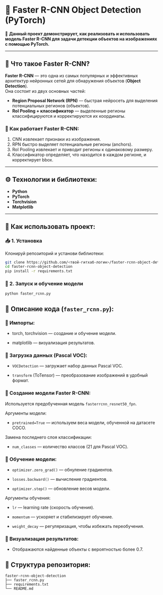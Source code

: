 # 🚀 Faster R-CNN Object Detection (PyTorch)

📌 **Данный проект демонстрирует, как реализовать и использовать модель Faster R-CNN для задачи детекции объектов на изображениях с помощью PyTorch.**

---

## 📌 **Что такое Faster R-CNN?**

**Faster R-CNN** — это одна из самых популярных и эффективных архитектур нейронных сетей для обнаружения объектов (**Object Detection**).  
Она состоит из двух основных частей:

- **Region Proposal Network (RPN)** — быстрая нейросеть для выделения потенциальных регионов (объектов).
- **RoI Pooling + классификатор** — выделенные регионы классифицируются и корректируются их координаты.

### 📝 **Как работает Faster R-CNN:**

1. CNN извлекает признаки из изображения.
2. RPN быстро выделяет потенциальные регионы (anchors).
3. RoI Pooling извлекает и приводит регионы к одинаковому размеру.
4. Классификатор определяет, что находится в каждом регионе, и корректирует bbox.

---

## ⚙️ **Технологии и библиотеки:**

- **Python**
- **PyTorch**
- **Torchvision**
- **Matplotlib**

---

## 🔧 **Как использовать проект:**

### 📥 **1. Установка**

Клонируй репозиторий и установи библиотеки:

```bash
git clone https://github.com/<твой-гитхаб-логин>/faster-rcnn-object-detection.git
cd faster-rcnn-object-detection
pip install -r requirements.txt
```

### 🚀 2. Запуск и обучение модели

```bash
python faster_rcnn.py
```

## 📖 Описание кода (`faster_rcnn.py`):
### 📌 Импорты:
- torch, torchvision — создание и обучение модели.

- matplotlib — визуализация результатов.

### 📌 Загрузка данных (Pascal VOC):
- `VOCDetection` — загружает набор данных Pascal VOC.

- `transform` (ToTensor) — преобразование изображений в удобный формат.

### 📌 Создание модели Faster R-CNN:
Используется предобученная модель `fasterrcnn_resnet50_fpn`.

Аргументы модели:

- `pretrained=True` — используем веса модели, обученной на датасете COCO.

Замена последнего слоя классификации:

- `num_classes` — количество классов (21 для Pascal VOC).

### 📌 Обучение модели:
- `optimizer.zero_grad()` — обнуление градиентов.

- `losses.backward()` — вычисление градиентов.

- `optimizer.step()` — обновление весов модели.

Аргументы обучения:

- `lr` — learning rate (скорость обучения).

- `momentum` — ускоряет и стабилизирует обучение.

- `weight_decay` — регуляризация, чтобы избежать переобучения.

### 📌 Визуализация результатов:
- Отображаются найденные объекты с вероятностью более 0.7.

## 📌 Структура репозитория:
```text
faster-rcnn-object-detection
├── faster_rcnn.py
├── requirements.txt
└── README.md
```